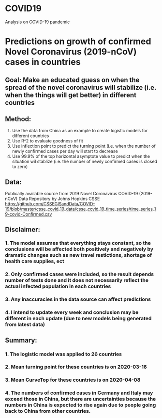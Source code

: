 # COVID19
 Analysis on COVID-19 pandemic

# Predictions on growth of confirmed Novel Coronavirus (2019-nCoV) cases in countries   
## Goal: Make an educated guess on when the spread of the novel coronavirus will stabilize (i.e. when the things will get better) in different countries
  
## Method:   
1. Use the data from China as an example to create logistic models for different countries   
2. Use R^2 to evaluate goodness of fit
3. Use inflection point to predict the turning point (i.e. when the number of newly confirmed cases per day will start to decrease
4. Use 99.9% of the top horizontal asymptote value to predict when the situation wil stablize (i.e. the number of newly confirmed cases is closed to zero)
  
## Data:   
Publically available source from 2019 Novel Coronavirus COVID-19 (2019-nCoV) Data Repository by Johns Hopkins CSSE    
https://github.com/CSSEGISandData/COVID-19/blob/master/csse_covid_19_data/csse_covid_19_time_series/time_series_19-covid-Confirmed.csv  

## Disclaimer:   
### 1. The model assumes that everything stays constant, so the conclusions will be affected both positively and negatively by dramatic changes such as new travel restictions, shortage of health care supplies, ect  
### 2. Only confirmed cases were included, so the result depends number of tests done and it does not necessarily reflect the actual infected population in each countries  
### 3. Any inaccuracies in the data source can affect predictions  
### 4. I intend to update every week and conclusion may be different in each update (due to new models being generated from latest data)  

## Summary:   
### 1. The logistic model was applied to 26 countries  
### 2. Mean turning point for these countries is on 2020-03-16  
### 3. Mean CurveTop for these countries is on 2020-04-08  
### 4. The numbers of confirmed cases in Germany and Italy may exceed those in China, but there are uncertainties because the numbers in China is expected to rise again due to people going back to China from other countries.  
